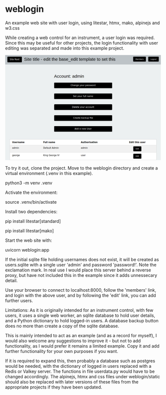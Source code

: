 # weblogin
An example web site with user login, using litestar, htmx, mako, alpinejs and w3.css

While creating a web control for an instrument, a user login was required. Since this may be useful for other projects, the login functionality with user editing was separated and made into this example project.

![Terminal screenshot](https://github.com/bernie-skipole/weblogin/raw/main/Screenshot.png)

To try it out, clone the project. Move to the weblogin directory and create a virtual environment (.venv in this example).

python3 -m venv .venv

Activate the environment:

source .venv/bin/activate

Install two dependencies:

pip install litestar[standard]

pip install litestar[mako]

Start the web site with:

uvicorn weblogin:app

If the initial sqlite file holding usernames does not exist, it will be created as users.sqlite with a single user 'admin' and password 'password!'. Note the exclamation mark. In real use I would place this server behind a reverse proxy, but have not included this in the example since it adds unnessecary detail.

Use your browser to connect to localhost:8000, follow the 'members' link, and login with the above user, and by following the 'edit' link, you can add further users.

Limitations: As it is originally intended for an instrument control, with few users, it uses a single web worker, an sqlite database to hold user details, and a Python dictionary to hold logged-in users. A database backup button does no more than create a copy of the sqlite database.

This is mainly intended to act as an example (and as a record for myself), I would also welcome any suggestions to improve it - but not to add functionality, as I would prefer it remains a limited example. Copy it and add further functionality for your own purposes if you want.

If it is required to expand this, then probably a database such as postgres would be needed, with the dictionary of logged in users replaced with a Redis or Valkey server.  The functions in file userdata.py would have to be changed accordingly. The alpinejs, htmx and css files under weblogin/static should also be replaced with later versions of these files from the appropriate projects if they have been updated.
